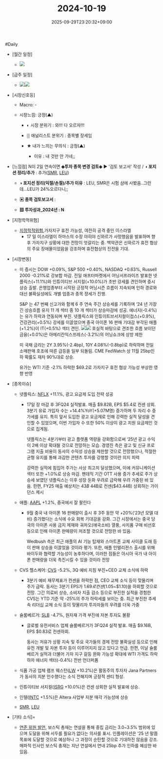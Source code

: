 ﻿---
title: "2024-10-19"
date: 2025-09-29T23:20:32+09:00
lastmod: 2025-10-02T20:04:22+09:00
type: docs
sidebar:
  open: true
weight: 15
---
<div style="display:none">
  <meta property="article:published_time" content="2025-09-29T14:20:32Z" />
  <meta property="article:modified_time" content="2025-10-02T11:04:22Z" />
</div>
#Daily 

- [월간 일정]
	- ![](Pasted%20image%2020241018150216.png)

- [금주 일정]
	- ![](Pasted%20image%2020241018150150.png)![](Pasted%20image%2020241018153520.png)

- [시장신호등]
	- Macro: -
	  
	- 시장느낌: 긍정(▲)
	  
		- ◐ 시장 분위기 : 와!!! 다 오르자!!!
		  
		- ▒ 애널리스트 분위기 : 종목별 장세임
		  
		- ★ 내가 느끼는 무의식 : 긍정(▲)
			- 이유 : 내 것만 안 가네;;

- [느낌점]  N이 2일 연속이면  **◈투자 종목 변경 검토◈** ▶ '검토 보고서' 작성  / **◑ 포지션 정리/추가** : 추가([SMR](/industry-study/smr/), [LEU](/company-analysis/leu/)) 
  
	- **◑ 포지션 정리(익절/손절)/추가 이유** : LEU, SMR은 시험 삼에 사봤음..그런데...LEU가 24%오르다니;;
	  
	- **▣ 종목 검토보고서** : 
	  
	- **▨ 투자성과_2024년 : N**

- [지정학적위험]
	- [지정학적위험](/industry-study/지정학적위험/),가자지구 휴전 가능성, 여전히 공격 중인 이스라엘
		- 17 일 이스라엘이 하마스의 수장 야히야 신와르가 사망했음을 발표하며 향후 가자지구 상황에 대한 전망이 엇갈리는 중. 백악관은 신와르가 휴전 협상의 주요 장애물이었음을 강조하며 휴전협상의 진전을 기대.

- [시장변동]
	- 미 증시는 DOW +0.09%, S&P 500 +0.40%, NASDAQ +0.63%, Russell 2000 -0.21%로 강보합 마감. 전일 애프터마켓에서 어닝서프라이즈 발표한 넷플릭스(+11.1%)와 인튜이티브 서지컬(+10.0%)가 초반 강세를 견인하며 증시 상승 출발. 은행업종부터 시작된 긍정적 어닝시즌 흐름이 지속되며 인하 경로와 대선 불확실성에도 개별 업종과 종목 장세가 진행. 
	  
	  S&P 는 47 번째 신고가와 함께 6 주 연속 주간 상승세를 기록하며 ‘24 년 가장 긴 상승흐름 유지 11 개 섹터 중 10 개 섹터가 상승마감에 성공. 에너지(-0.4%)는 유가 하락과 연동되며 부진. 넷플릭스와 인튜이트브서지컬이컴스(+0.9%), 건강관리(+0.5%) 강세를 이끌었으며 중국 아이폰 16 판매 기대감 부각된 애플(+1.2%)이 IT(+0.5%) 섹터 견인.
	  ![](Pasted%20image%2020241021181425.png)![](Pasted%20image%2020241021181411.png)
	  호실적 바탕으로 견조한 흐름 보이던 금융(+0.0%)은 아메리칸익스프레스(-3.2%)의 어닝쇼크에 상방 제한
	  
	  미 국채 금리는 2Y 3.95%(-2.4bp), 10Y 4.08%(-0.8bp)로 하락하며 전일 소매판매 호조에 따른 급등을 일부 되돌림. CME FedWatch 상 11월 25bp인하 확률도 재차 90%대로 상승. 
	  
	  유가는 WTI 기준 -2.1% 하락한 $69.2로 가자지구 휴전 협상 가능성 부상한 영향 반영

- [종목이슈]
	- 넷플릭스: [NFLX](/company-analysis/nflx/) +11.1%, 광고 요금제 도입 전략 성공
		- 17일 장 마감 후 3FQ24 실적발표. 매출 $9.82B, EPS $5.4로 컨센 상회. 3분기 유료 가입자 수는 +14.4%YoY(+5.07M명) 증가하며 두 자리 수 증가세를 유지. 특히 앞서 도입한 광고 요금제로 인해 강력한 실적 달성을 견인할 수 있었으며, 이번 가입자 수 또한 50% 이상이 광고 지원 요금제인 것으로 집계됨. 
		  
		  넷플릭스는 4분기부터 광고 플랫폼 역량을 강화함으로써 ‘25년 광고 수익이 2배 이상 확대될 것으로 전망하는 모습. 경영진 측은 광고 및 신규 프로그램 지출 비용이 동사의 수익성 상승을 제한할 것으로 전망했으나, 적절한 균형 유지를 통해 과감한 콘텐츠 투자를 강행할 것이란 의지 피력 
		  
		  강력한 실적에 힘입어 주가는 사상 최고치 달성했으며, 이에 커뮤니케이션 섹터 또한 +1.0%로 상승 마감. 팬데믹 기간 OTT 사용 증가 추세로 주가 상승세 보였던 넷플릭스는 이후 성장 둔화 우려로 급락해 우려 가중된 바 있음. 한편, FY25 매출 예상치는 $43B~$44B로 컨센($43.44B) 상회하는 가이던스 제시
		  
	- 애플: [AAPL](/company-analysis/aapl/) +1.2%, 중국에서 잘 팔린다
		- 9월 중국 내 아이폰 16 판매량이 출시 후 3주 동안 약 +20%(‘23년 모델 대비) 증가했다는 소식에 수요 회복 기대감을 강화. 그간 시장에서는 중국 당국의 아이폰 사용 금지 제재와 궈차오(애국소비) 열풍, 사치품 구매 비선호 등으로 인해 아이폰 판매량이 저조할 것으로 전망한 바 있음. 
		  
		  Wedbush 측은 최근 애플의 AI 기능 탑재와 스마트폰 교체 사이클 도래 등이 판매 상승을 이끌었을 것이라 평가. 또한, 애플 인텔리젼스 출시를 위해 바이두와 협력할 가능성이 농후하다며, 이러한 점들은 아시아 국가 내 아이폰 판매량을 더욱 촉진시킬 수 있을 것이라 전망
		  
	- CVS 헬스케어: [CVS](/company-analysis/cvs/) -5.2%, 3Q 예비 지침 부진+CEO 교체 소식에 하락
		- 3분기 예비 재무제표가 컨센을 하락한 점, CEO 교체 소식 등이 맞물리며 주가 급락. 동사는 3분기 EPS가 $1.69로 컨센($1.05~$1.10)을 하회할 것으로 전망. 그간 의료비 상승, 소비자 지출 감소 등으로 부진한 실적을 경험한 CVS는 YTD 기준 약 -25%의 주가 하락세를 보이는 중. 최근 부진한 추세 속 리더십 교체 소식 등이 맞물리자 투자자들의 우려를 더욱 가중
		  
	- 슐룸베르거: [SLB](/company-analysis/slb/) -4.7%, 원자재 가격 부진에 자본 투자도 불황
		- 글로벌 유전서비스 업체 슐룸베르거가 3FQ24 실적 발표. 매출 $9.16B, EPS $0.83로 컨센하회. 
		  
		  동사는 저유가 상황 지속 및 주요 국가들의 경제 전망 불확실성 등으로 인해 유전 개발 및 자본 투자 등이 이루어지지 않고 있다고 언급. 한편, 이날 슐룸베르거 실적과 더불어 가자 지구 갈등 완화 가능성 확대에 WTI 가격도 하락하자 에너지 섹터(-0.4%) 전반 언더퍼폼
		  
	- 식품 가공 업체 램프 웨스턴([LW](/company-analysis/lw/) +10.2%)은 활동주의 투자자 Jana Partners가 동사의 지분 인수했다는 소식 전해지며 긍정적 센티 형성.
	  
	- 인튜이티브 서지컬([ISRG](/company-analysis/isrg/) +10.0%)은 컨센 상회한 실적 발표에 상승.
	  
	- 인텔([INTC](/company-analysis/intc/) +1.5%)은 Altera 사업부 지분 매각 가능성에 상승
	  
	- [SMR](/industry-study/smr/), [LEU](/company-analysis/leu/)

- [기타 소식]=
	- [연준 위원 발언](/industry-study/연준-위원-발언/), 보스틱 총재는 연설을 통해 중립 금리는 3.0~3.5% 범위에 있으며 도달을 위해 서두를 필요가 없다는 의사를 표시. 인플레이션은 ‘25 년 말쯤 목표에 도달할 것으로 예상하나 그 과정이 순탄할 것으로 기대하진 않음을 강조. 매파적 인사인 보스틱 총재는 지난 연설에서 연내 25bp 추가 인하를 예상한 바 있음.
